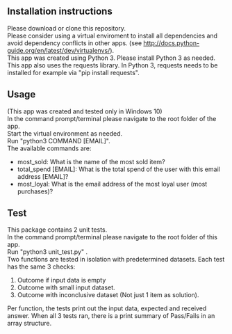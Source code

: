 ## Installation instructions
Please download or clone this repository.   
Please consider using a virtual enviroment to install all dependencies and avoid dependency conflicts in other apps. (see http://docs.python-guide.org/en/latest/dev/virtualenvs/).  
This app was created using Python 3. Please install Python 3 as needed.  
This app also uses the requests library. In Python 3, requests needs to be installed for example via "pip install requests".  

## Usage
(This app was created and tested only in Windows 10)   
In the command prompt/terminal please navigate to the root folder of the app.   
Start the virtual environment as needed.  
Run "python3 COMMAND [EMAIL]".  
The available commands are:  
* most_sold: What is the name of the most sold item?
* total_spend [EMAIL]: What is the total spend of the user with this email address [EMAIL]?
* most_loyal: What is the email address of the most loyal user (most purchases)?

## Test
This package contains 2 unit tests.  
In the command prompt/terminal please navigate to the root folder of this app.  
Run "python3 unit_test.py" .  
Two functions are tested in isolation with predetermined datasets. 
Each test has the same 3 checks:    
1. Outcome if input data is empty
2. Outcome with small input dataset. 
3. Outcome with inconclusive dataset (Not just 1 item as solution).  

Per function, the tests print out the input data, expected and received answer. When all 3 tests ran, there is a print summary of Pass/Fails in an array structure. 

